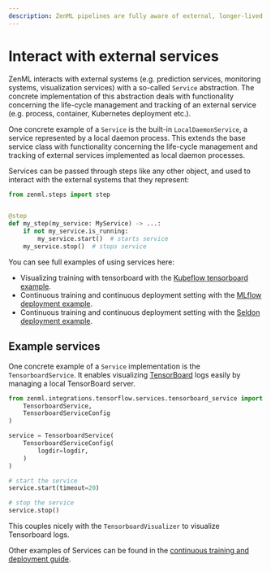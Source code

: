 ```yaml
---
description: ZenML pipelines are fully aware of external, longer-lived services.
---
```


# Interact with external services

ZenML interacts with external systems (e.g. prediction services, monitoring
systems, visualization services) with a
so-called `Service` abstraction.
The concrete implementation of this abstraction deals with functionality
concerning the life-cycle management and
tracking of an external service (e.g. process, container,
Kubernetes deployment etc.).

One concrete example of a `Service` is the built-in `LocalDaemonService`, a
service represented by a local daemon
process. This extends the base service class with functionality concerning the
life-cycle management and tracking
of external services implemented as local daemon processes.

Services can be passed through steps like any other object, and used to interact
with the external systems that
they represent:

```python
from zenml.steps import step


@step
def my_step(my_service: MyService) -> ...:
    if not my_service.is_running:
        my_service.start()  # starts service
    my_service.stop()  # stops service
```

You can see full examples of using services here:

* Visualizing training with tensorboard with the
[Kubeflow tensorboard example](https://github.com/zenml-io/zenml/tree/main/examples/kubeflow).
* Continuous training and continuous deployment setting with 
the [MLflow deployment example](https://github.com/zenml-io/zenml/tree/main/examples/mlflow_deployment).
* Continuous training and continuous deployment setting with 
the [Seldon deployment example](https://github.com/zenml-io/zenml/tree/main/examples/seldon_deployment).

## Example services

One concrete example of a `Service` implementation is the `TensorboardService`.
It enables visualizing [TensorBoard](https://www.tensorflow.org/tensorboard)
logs easily by managing a local TensorBoard
server.

```python
from zenml.integrations.tensorflow.services.tensorboard_service import (
    TensorboardService,
    TensorboardServiceConfig
)

service = TensorboardService(
    TensorboardServiceConfig(
        logdir=logdir,
    )
)

# start the service
service.start(timeout=20)

# stop the service
service.stop()
```

This couples nicely with the `TensorboardVisualizer` to visualize Tensorboard
logs.

Other examples of Services can be found in
the [continuous training and deployment
guide](continuous-training-and-deployment.md).
